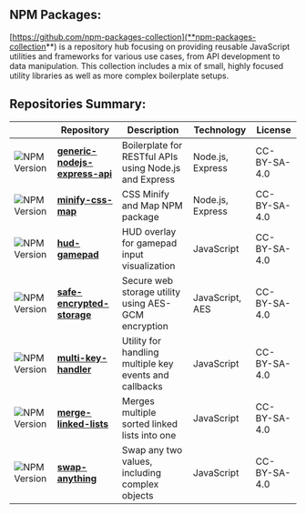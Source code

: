 ## NPM Packages:
[https://github.com/npm-packages-collection](**npm-packages-collection**) is a repository hub focusing on providing reusable JavaScript utilities and frameworks for various use cases, from API development to data manipulation. This collection includes a mix of small, highly focused utility libraries as well as more complex boilerplate setups.

## Repositories Summary:

|   | Repository | Description | Technology | License |
|-|-|-|-|-|
| ![NPM Version](https://img.shields.io/npm/v/generic-nodejs-express-api?logo=npm&style=for-the-badge&color=ea2f86) | [**generic-nodejs-express-api**](https://github.com/npm-packages-collection/generic-nodejs-express-api) | Boilerplate for RESTful APIs using Node.js and Express | Node.js, Express | CC-BY-SA-4.0 |
| ![NPM Version](https://img.shields.io/npm/v/minify-css-map?logo=npm&style=for-the-badge&color=d22a78) | [**minify-css-map**](https://github.com/npm-packages-collection/minify-css-map) |CSS Minify and Map NPM package | Node.js, Express | CC-BY-SA-4.0 |
| ![NPM Version](https://img.shields.io/npm/v/hud-gamepad?logo=npm&style=for-the-badge&color=bb256b) | [**hud-gamepad**](https://github.com/npm-packages-collection/hud-gamepad) | HUD overlay for gamepad input visualization | JavaScript | CC-BY-SA-4.0 |
| ![NPM Version](https://img.shields.io/npm/v/safe-encrypted-storage?logo=npm&style=for-the-badge&color=a3205d) | [**safe-encrypted-storage**](https://github.com/npm-packages-collection/safe-encrypted-storage) | Secure web storage utility using AES-GCM encryption | JavaScript, AES | CC-BY-SA-4.0 |
| ![NPM Version](https://img.shields.io/npm/v/multi-key-handler?logo=npm&style=for-the-badge&color=8c1c50) | [**multi-key-handler**](https://github.com/npm-packages-collection/multi-key-handler) | Utility for handling multiple key events and callbacks | JavaScript | CC-BY-SA-4.0 |
| ![NPM Version](https://img.shields.io/npm/v/merge-linked-lists?logo=npm&style=for-the-badge&color=751743) | [**merge-linked-lists**](https://github.com/npm-packages-collection/merge-linked-lists) | Merges multiple sorted linked lists into one | JavaScript | CC-BY-SA-4.0 |
| ![NPM Version](https://img.shields.io/npm/v/swap-anything?logo=npm&style=for-the-badge&color=5e1235) | [**swap-anything**](https://github.com/npm-packages-collection/swap-anything) | Swap any two values, including complex objects | JavaScript | CC-BY-SA-4.0 |
